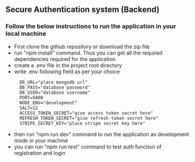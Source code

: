 ## Secure Authentication system (Backend)

### Follow the below instructions to run the application in your local machine

- First clone the github repository or download the zip file
- run "npm install" command. Thus you can get all the required dependencies required for the application
- create a .env file in the project root directory
- write .env following field as per your choice
  ```
    DB_URL="place mongodb url"
    DB_PASS="database password"
    DB_USER="database username"
    PORT=5000
    NODE_ENV="development"
    SALT=12
    ACCESS_TOKEN_SECRET="give access token secret here"
    REFRESH_TOKEN_SECRET="give refresh token secret here"
    STRIPE_SECRET_KEY="place stripe secret key here"
  ```
- then run "npm run dev" command to run the application as development mode in your machine
- you can run "npm run test" command to test auth function of registration and login